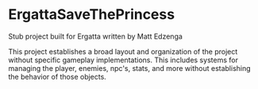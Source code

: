 # ErgattaSaveThePrincess
Stub project built for Ergatta written by Matt Edzenga

This project establishes a broad layout and organization of the project without specific gameplay implementations.  This includes systems for managing the player, enemies, npc's, stats, and more without establishing the behavior of those objects.
